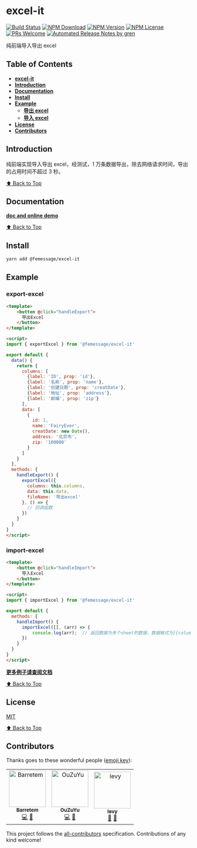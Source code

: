 # excel-it

[![Build Status](https://travis-ci.com/FEMessage/export-excel.svg?branch=master)](https://travis-ci.com/FEMessage/export-excel)
[![NPM Download](https://img.shields.io/npm/dm/@femessage/export-excel.svg)](https://www.npmjs.com/package/@femessage/export-excel)
[![NPM Version](https://img.shields.io/npm/v/@femessage/export-excel.svg)](https://www.npmjs.com/package/@femessage/export-excel)
[![NPM License](https://img.shields.io/npm/l/@femessage/export-excel.svg)](https://github.com/FEMessage/export-excel/blob/master/LICENSE)
[![PRs Welcome](https://img.shields.io/badge/PRs-welcome-brightgreen.svg)](https://github.com/FEMessage/export-excel/pulls)
[![Automated Release Notes by gren](https://img.shields.io/badge/%F0%9F%A4%96-release%20notes-00B2EE.svg)](https://github-tools.github.io/github-release-notes/)

纯前端导入导出 excel

## Table of Contents

* **[excel-it](#excel-it)**
* **[Introduction](#introduction)**
* **[Documentation](#documentation)**
* **[Install](#install)**
* **[Example](#example)**
  * **[导出 excel](#export-excel)**
  * **[导入 excel](#import-excel)**
* **[License](#license)**
* **[Contributors](#contributors)**

## Introduction

纯前端实现导入导出 excel，经测试，1 万条数据导出，除去网络请求时间，导出的占用时间不超过 3 秒。

[⬆ Back to Top](#table-of-contents)

## Documentation

**[doc and online demo](https://femessage.github.io/excel-it/)**

[⬆ Back to Top](#table-of-contents)

## Install

```sh
yarn add @femessage/excel-it
```

## Example

### export-excel

```html
<template>
    <button @click="handleExport">
      导出Excel
    </button>
</template>

<script>
import { exportExcel } from '@femessage/excel-it'

export default {
  data() {
    return {
      columns: [
        {label: 'ID', prop: 'id'},
        {label: '名称', prop: 'name'},
        {label: '创建日期', prop: 'creatDate'},
        {label: '地址', prop: 'address'},
        {label: '邮编', prop: 'zip'}
      ],
      data: [
        {
          id: 1,
          name: 'FairyEver',
          creatDate: new Date(),
          address: '北京市',
          zip: '100000'
        }
      ]
    }
  },
  methods: {
    handleExport() {
      exportExcel({
        columns: this.columns,
        data: this.data,
        fileName: '导出excel'
      }, () => {
        // 回调函数
      })
    }
  }
}
</script>
```

### import-excel

```html
<template>
    <button @click="handleImport">
      导入Excel
    </button>
</template>

<script>
import { importExcel } from '@femessage/excel-it'

export default {
  methods: {
    handleImport() {
      importExcel([], (arr) => {
          console.log(arr);  // 返回数据为多个sheet的数据，数据格式为[{columns:[...],data:[[...],...]}, ...]，具体请查阅文档
      })
    }
  }
}
</script>
```

**[更多例子请查阅文档](https://femessage.github.io/excel-it/)**

[⬆ Back to Top](#table-of-contents)

## License

[MIT](./LICENSE)

[⬆ Back to Top](#table-of-contents)

## Contributors

Thanks goes to these wonderful people ([emoji key](https://allcontributors.org/docs/en/emoji-key)):

<!-- ALL-CONTRIBUTORS-LIST:START - Do not remove or modify this section -->
<!-- prettier-ignore -->
<table><tr><td align="center"><a href="https://github.com/Barretem"><img src="https://avatars2.githubusercontent.com/u/47966933?v=4" width="100px;" alt="Barretem"/><br /><sub><b>Barretem</b></sub></a><br /><a href="https://github.com/FEMessage/excel-it/commits?author=Barretem" title="Code">💻</a> <a href="https://github.com/FEMessage/excel-it/commits?author=Barretem" title="Documentation">📖</a></td><td align="center"><a href="http://67.216.223.155/resume/"><img src="https://avatars3.githubusercontent.com/u/26338853?v=4" width="100px;" alt="OuZuYu"/><br /><sub><b>OuZuYu</b></sub></a><br /><a href="https://github.com/FEMessage/excel-it/commits?author=OuZuYu" title="Code">💻</a> <a href="https://github.com/FEMessage/excel-it/commits?author=OuZuYu" title="Documentation">📖</a></td><td align="center"><a href="http://levy.work"><img src="https://avatars3.githubusercontent.com/u/9384365?v=4" width="100px;" alt="levy"/><br /><sub><b>levy</b></sub></a><br /><a href="#review-levy9527" title="Reviewed Pull Requests">👀</a> <a href="#ideas-levy9527" title="Ideas, Planning, & Feedback">🤔</a></td></tr></table>

<!-- ALL-CONTRIBUTORS-LIST:END -->

This project follows the [all-contributors](https://github.com/all-contributors/all-contributors) specification. Contributions of any kind welcome!
